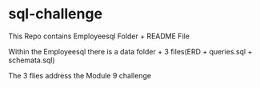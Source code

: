 # sql-challenge

This Repo contains Employeesql Folder + README File

Within the Employeesql there is a data folder + 3 files(ERD + queries.sql + schemata.sql)

The 3 flies address the Module 9 challenge
